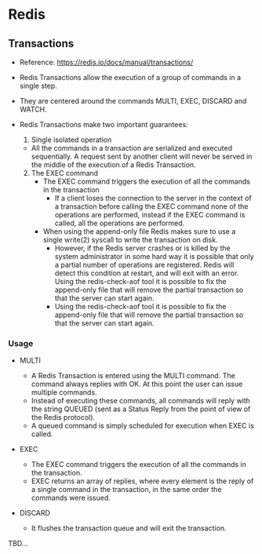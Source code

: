 # Redis

## Transactions

* Reference: https://redis.io/docs/manual/transactions/

* Redis Transactions allow the execution of a group of commands in a single step.
* They are centered around the commands MULTI, EXEC, DISCARD and WATCH.
* Redis Transactions make two important guarantees:
    1. Single isolated operation

    * All the commands in a transaction are serialized and executed sequentially. A request sent by another client will
      never be served in the middle of the execution of a Redis Transaction.

    2. The EXEC command
        * The EXEC command triggers the execution of all the commands in the transaction
            * If a client loses the connection to the server in the context of a transaction before calling the EXEC
              command none of the operations are performed, instead if the EXEC command is called, all the operations
              are performed.
        * When using the append-only file Redis makes sure to use a single write(2) syscall to write the transaction on
          disk.
            * However, if the Redis server crashes or is killed by the system administrator in some hard way it is
              possible that only a partial number of operations are registered. Redis will detect this condition at
              restart, and will exit with an error. Using the redis-check-aof tool it is possible to fix the append-only
              file that will remove the partial transaction so that the server can start again.
            * Using the redis-check-aof tool it is possible to fix the append-only file that will remove the partial
              transaction so that the server can start again.

### Usage

* MULTI
    * A Redis Transaction is entered using the MULTI command. The command always replies with OK. At this point the user
      can issue multiple commands.
    * Instead of executing these commands, all commands will reply with the string QUEUED (sent as a Status Reply from
      the point of view of the Redis protocol).
    * A queued command is simply scheduled for execution when EXEC is called.

* EXEC
    * The EXEC command triggers the execution of all the commands in the transaction.
    * EXEC returns an array of replies, where every element is the reply of a single command in the transaction, in the
      same order the commands were issued.

* DISCARD
    * It flushes the transaction queue and will exit the transaction.

TBD...








